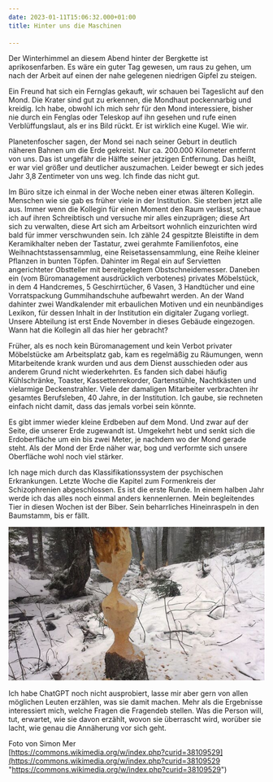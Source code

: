 ```yaml
---
date: 2023-01-11T15:06:32.000+01:00
title: Hinter uns die Maschinen

---
```

Der Winterhimmel an diesem Abend hinter der Bergkette ist aprikosenfarben. Es wäre ein guter Tag gewesen, um raus zu gehen, um nach der Arbeit auf einen der nahe gelegenen niedrigen Gipfel zu steigen.

Ein Freund hat sich ein Fernglas gekauft, wir schauen bei Tageslicht auf den Mond. Die Krater sind gut zu erkennen, die Mondhaut pockennarbig und kreidig. Ich habe, obwohl ich mich sehr für den Mond interessiere, bisher nie durch ein Fenglas oder Teleskop auf ihn gesehen und rufe einen Verblüffungslaut, als er ins Bild rückt. Er ist wirklich eine Kugel. Wie wir.

Planetenfoscher sagen, der Mond sei nach seiner Geburt in deutlich näheren Bahnen um die Erde gekreist. Nur ca. 200.000 Kilometer entfernt von uns. Das ist ungefähr die Hälfte seiner jetzigen Entfernung. Das heißt, er war viel größer und deutlicher auszumachen. Leider bewegt er sich jedes Jahr 3,8 Zentimeter von uns weg. Ich finde das nicht gut.

Im Büro sitze ich einmal in der Woche neben einer etwas älteren Kollegin. Menschen wie sie gab es früher viele in der Institution. Sie sterben jetzt alle aus. Immer wenn die Kollegin für einen Moment den Raum verlässt, schaue ich auf ihren Schreibtisch und versuche mir alles einzuprägen; diese Art sich zu verwalten, diese Art sich am Arbeitsort wohnlich einzurichten wird bald für immer verschwunden sein. Ich zähle 24 gespitzte Bleistifte in dem Keramikhalter neben der Tastatur, zwei gerahmte Familienfotos, eine Weihnachtstassensammlug, eine Reisetassensammlung, eine Reihe kleiner Pflanzen in bunten Töpfen. Dahinter im Regal ein auf Servietten angerichteter Obstteller mit bereitgelegtem Obstschneidemesser. Daneben ein (vom Büromanagement ausdrücklich verbotenes) privates Möbelstück, in dem 4 Handcremes, 5 Geschirrtücher, 6 Vasen, 3 Handtücher und eine Vorratspackung Gummihandschuhe aufbewahrt werden. An der Wand dahinter zwei Wandkalender mit erbaulichen Motiven und ein neunbändiges Lexikon, für dessen Inhalt in der Institution ein digitaler Zugang vorliegt. Unsere Abteilung ist erst Ende November in dieses Gebäude eingezogen. Wann hat die Kollegin all das hier her gebracht?

Früher, als es noch kein Büromanagement und kein Verbot privater Möbelstücke am Arbeitsplatz gab, kam es regelmäßig zu Räumungen, wenn Mitarbeitende krank wurden und aus dem Dienst ausschieden oder aus anderem Grund nicht wiederkehrten. Es fanden sich dabei häufig Kühlschränke, Toaster, Kassettenrekorder, Gartenstühle, Nachtkästen und vielarmige Deckenstrahler. Viele der damaligen Mitarbeiter verbrachten ihr gesamtes Berufsleben, 40 Jahre, in der Institution. Ich gaube, sie rechneten einfach nicht damit, dass das jemals vorbei sein könnte.

Es gibt immer wieder kleine Erdbeben auf dem Mond. Und zwar auf der Seite, die unserer Erde zugewandt ist. Umgekehrt hebt und senkt sich die Erdoberfläche um ein bis zwei Meter, je nachdem wo der Mond gerade steht. Als der Mond der Erde näher war, bog und verformte sich unsere Oberfläche wohl noch viel stärker. 

Ich nage mich durch das Klassifikationssystem der psychischen Erkrankungen. Letzte Woche die Kapitel zum Formenkreis der Schizophrenien abgeschlossen. Es ist die erste Runde. In einem halben Jahr werde ich das alles noch einmal anders kennenlernen. Mein begleitendes Tier in diesen Wochen ist der Biber. Sein beharrliches Hineinraspeln in den Baumstamm, bis er fällt. 

![](/uploads/beaver_work_on_many_trees_in_winter.jpg)

Ich habe ChatGPT noch nicht ausprobiert, lasse mir aber gern von allen möglichen Leuten erzählen, was sie damit machen. Mehr als die Ergebnisse interessiert mich, welche Fragen die Fragendeb stellen. Was die Person will, tut, erwartet, wie sie davon erzählt, wovon sie überrascht wird, worüber sie lacht, wie genau die Annäherung vor sich geht.

Foto von Simon Mer  
[https://commons.wikimedia.org/w/index.php?curid=38109529](https://commons.wikimedia.org/w/index.php?curid=38109529 "https://commons.wikimedia.org/w/index.php?curid=38109529")